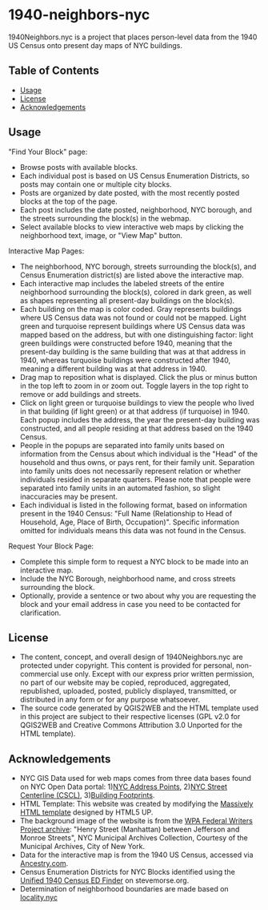 # 1940-neighbors-nyc

1940Neighbors.nyc is a project that places person-level data from the 1940 US Census onto present day maps of NYC buildings. 

## Table of Contents

- [Usage](#usage)
- [License](#license)
- [Acknowledgements](#acknowledgements)

## Usage

"Find Your Block" page:
- Browse posts with available blocks.
- Each individual post is based on US Census Enumeration Districts, so posts may contain one or multiple city blocks.
- Posts are organized by date posted, with the most recently posted blocks at the top of the page.
- Each post includes the date posted, neighborhood, NYC borough, and the streets surrounding the block(s) in the webmap.
- Select available blocks to view interactive web maps by clicking the neighborhood text, image, or "View Map" button.

Interactive Map Pages:
- The neighborhood, NYC borough, streets surrounding the block(s), and Census Enumeration district(s) are listed above the interactive map.
- Each interactive map includes the labeled streets of the entire neighborhood surrounding the block(s), colored in dark green, as well as shapes representing all present-day buildings on the block(s).
- Each building on the map is color coded. Gray represents buildings where US Census data was not found or could not be mapped. Light green and turquoise represent buildings where US Census data was mapped based on the address, but with one distinguishing factor: light green buildings were constructed before 1940, meaning that the present-day building is the same building that was at that address in 1940, whereas turquoise buildings were constructed after 1940, meaning a different building was at that address in 1940.
- Drag map to reposition what is displayed. Click the plus or minus button in the top left to zoom in or zoom out. Toggle layers in the top right to remove or add buildings and streets.
- Click on light green or turquoise buildings to view the people who lived in that building (if light green) or at that address (if turquoise) in 1940. Each popup includes the address, the year the present-day building was constructed, and all people residing at that address based on the 1940 Census.
- People in the popups are separated into family units based on information from the Census about which individual is the "Head" of the household and thus owns, or pays rent, for their family unit. Separation into family units does not necessarily represent relation or whether individuals resided in separate quarters. Please note that people were separated into family units in an automated fashion, so slight inaccuracies may be present.
- Each individual is listed in the following format, based on information present in the 1940 Census: "Full Name (Relationship to Head of Household, Age, Place of Birth, Occupation)". Specific information omitted for individuals means this data was not found in the Census.

Request Your Block Page:
- Complete this simple form to request a NYC block to be made into an interactive map.
- Include the NYC Borough, neighborhood name, and cross streets surrounding the block.
- Optionally, provide a sentence or two about why you are requesting the block and your email address in case you need to be contacted for clarification.


## License

- The content, concept, and overall design of 1940Neighbors.nyc are protected under copyright. This content is provided for personal, non-commercial use only. Except with our express prior written permission, no part of our website may be copied, reproduced, aggregated, republished, uploaded, posted, publicly displayed, transmitted, or distributed in any form or for any purpose whatsoever.
- The source code generated by QGIS2WEB and the HTML template used in this project are subject to their respective licenses (GPL v2.0 for QGIS2WEB and Creative Commons Attribution 3.0 Unported for the HTML template).

## Acknowledgements

- NYC GIS Data used for web maps comes from three data bases found on NYC Open Data portal: 1)[NYC Address Points](https://data.cityofnewyork.us/City-Government/NYC-Address-Points/g6pj-hd8k), 2)[NYC Street Centerline (CSCL)](https://data.cityofnewyork.us/City-Government/NYC-Street-Centerline-CSCL-/exjm-f27b), 3)[Building Footprints](https://data.cityofnewyork.us/Housing-Development/Building-Footprints/nqwf-w8eh).
- HTML Template: This website was created by modifying the [Massively HTML template](https://html5up.net/massively) designed by HTML5 UP.
- The background image of the website is from the [WPA Federal Writers Project archive](https://nycma.lunaimaging.com/luna/servlet/RECORDSPHOTOUNITARC~25~25): "Henry Street (Manhattan) between Jefferson and Monroe Streets", NYC Municipal Archives Collection, Courtesy of the Municipal Archives, City of New York.
- Data for the interactive map is from the 1940 US Census, accessed via [Ancestry.com](https://www.ancestry.com/search/collections/2442/). 
- Census Enumeration Districts for NYC Blocks identified using the [Unified 1940 Census ED Finder](https://stevemorse.org/census/unified.html?year=1940) on stevemorse.org.
- Determination of neighborhood boundaries are made based on [locality.nyc](https://locality.nyc/)
